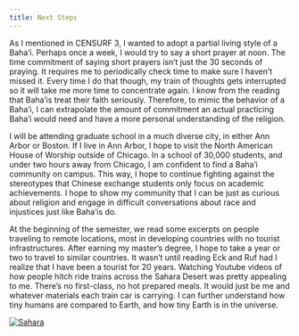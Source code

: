 ```yaml
---
title: Next Steps
---
```


As I mentioned in CENSURF 3, I wanted to adopt a partial living style of a Baha’i. Perhaps once a week, I would try to say a short prayer at noon. The time commitment of saying short prayers isn’t just the 30 seconds of praying. It requires me to periodically check time to make sure I haven’t missed it. Every time I do that though, my train of thoughts gets interrupted so it will take me more time to concentrate again. I know from the reading that Baha’is treat their faith seriously. Therefore, to mimic the behavior of a Baha’i, I can extrapolate the amount of commitment an actual practicing Baha’i would need and have a more personal understanding of the religion.

I will be attending graduate school in a much diverse city, in either Ann Arbor or Boston. If I live in Ann Arbor, I hope to visit the North American House of Worship outside of Chicago. In a school of 30,000 students, and under two hours away from Chicago, I am confident to find a Baha’i community on campus. This way, I hope to continue fighting against the stereotypes that Chinese exchange students only focus on academic achievements. I hope to show my community that I can be just as curious about religion and engage in difficult conversations about race and injustices just like Baha’is do.

At the beginning of the semester, we read some excerpts on people traveling to remote locations, most in developing countries with no tourist infrastructures. After earning my master’s degree, I hope to take a year or two to travel to similar countries. It wasn’t until reading Eck and Ruf had I realize that I have been a tourist for 20 years. Watching Youtube videos of how people hitch ride trains across the Sahara Desert was pretty appealing to me. There’s no first-class, no hot prepared meals. It would just be me and whatever materials each train car is carrying. I can further understand how tiny humans are compared to Earth, and how tiny Earth is in the universe.

[![Sahara](http://img.youtube.com/vi/wAeZ-HSFdTw/0.jpg)](http://www.youtube.com/watch?v=wAeZ-HSFdTw " I Hitchhiked the World's Deadliest Train")


